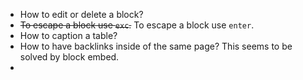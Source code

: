 - How to edit or delete a block?
- ~~To escape a block use `exc`.~~ To escape a block use `enter`.
- How to caption a table?
- How to have backlinks inside of the same page? This seems to be solved by block embed.
-